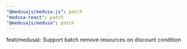 ```yaml
---
"@medusajs/medusa-js": patch
"medusa-react": patch
"@medusajs/medusa": patch
---
```


feat(medusa): Support batch remove resources on discount condition
